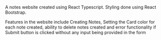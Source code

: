 A notes website created using React Typescript. Styling done using React Bootstrap.

Features in the website include Creating Notes, Setting the Card color for each note created, ability to delete notes created and error functionality if Submit button is clicked without any input being provided in the form